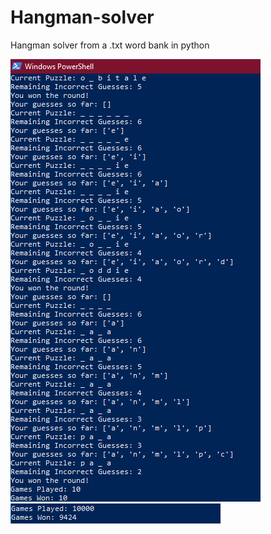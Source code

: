 # Hangman-solver
Hangman solver from a .txt word bank in python

![Alt Text](https://github.com/Ewashere0/Hangman-solver/blob/main/screenshots/sample.PNG?raw=true)
![Alt Text](https://github.com/Ewashere0/Hangman-solver/blob/main/screenshots/sample2.png?raw=true)
